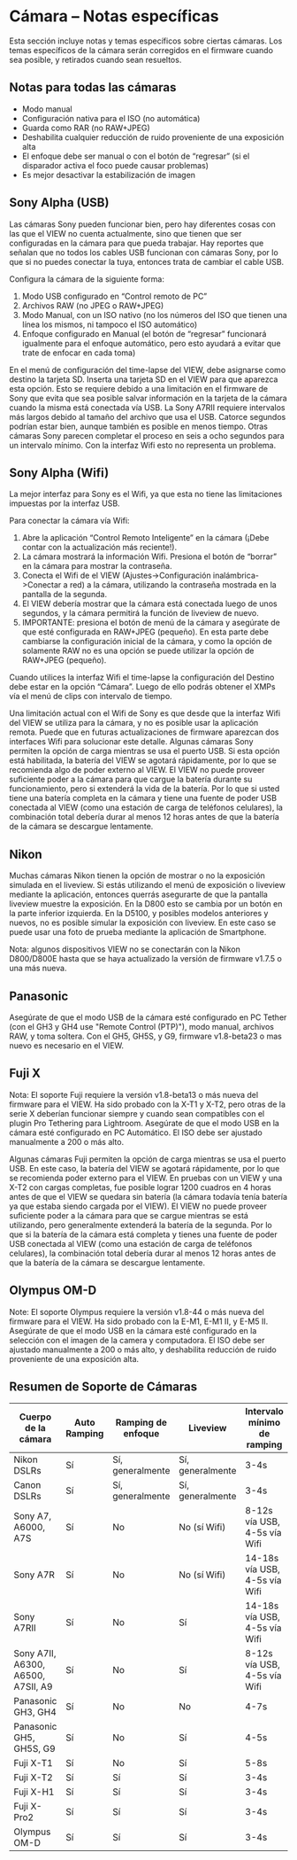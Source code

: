 # Cámara – Notas específicas 

Esta sección incluye notas y temas específicos sobre ciertas cámaras. Los temas específicos de la cámara serán corregidos en el firmware cuando sea posible, y retirados cuando sean resueltos. 

## Notas para todas las cámaras 

* Modo manual 
* Configuración nativa para el ISO (no automática)
* Guarda como RAR (no RAW+JPEG)
* Deshabilita cualquier reducción de ruido proveniente de una exposición alta
* El enfoque debe ser manual o con el botón de “regresar” (si el disparador activa el foco puede causar problemas) 
* Es mejor desactivar la estabilización de imagen 

## Sony Alpha (USB)

Las cámaras Sony pueden funcionar bien, pero hay diferentes cosas con las que el VIEW no cuenta actualmente, sino que tienen que ser configuradas en la cámara para que pueda trabajar. 
Hay reportes que señalan que no todos los cables USB funcionan con cámaras Sony, por lo que si no puedes conectar la tuya, entonces trata de cambiar el cable USB. 

Configura la cámara de la siguiente forma:

1. Modo USB configurado en “Control remoto de PC”
2. Archivos RAW (no JPEG o RAW+JPEG)
3. Modo Manual, con un ISO nativo (no los números del ISO que tienen una línea los mismos, ni tampoco el ISO automático) 
4. Enfoque configurado en Manual (el botón de “regresar” funcionará igualmente para el enfoque automático, pero esto ayudará a evitar que trate de enfocar en cada toma) 

En el menú de configuración del time-lapse del VIEW, debe asignarse como destino la tarjeta SD. Inserta una tarjeta SD en el VIEW para que aparezca esta opción. Esto se requiere debido a una limitación en el firmware de Sony que evita que sea posible salvar información en la tarjeta de la cámara cuando la misma está conectada vía USB. 
La Sony A7RII requiere intervalos más largos debido al tamaño del archivo que usa el USB. Catorce segundos podrían estar bien, aunque también es posible en menos tiempo. Otras cámaras Sony parecen completar el proceso en seis a ocho segundos para un intervalo mínimo. Con la interfaz Wifi esto no representa un problema. 

## Sony Alpha (Wifi)

La mejor interfaz para Sony es el Wifi, ya que esta no tiene las limitaciones impuestas por la interfaz USB. 

Para conectar la cámara vía Wifi:

1. Abre la aplicación “Control Remoto Inteligente” en la cámara (¡Debe contar con la actualización más reciente!). 
2. La cámara mostrará la información Wifi. Presiona el botón de “borrar” en la cámara para mostrar la contraseña. 
3. Conecta el Wifi de el VIEW (Ajustes->Configuración inalámbrica->Conectar a red) a la cámara, utilizando la contraseña mostrada en la pantalla de la segunda. 
4. El VIEW debería mostrar que la cámara está conectada luego de unos segundos, y la cámara permitirá la función de liveview de nuevo. 
5. IMPORTANTE: presiona el botón de menú de la cámara y asegúrate de que esté configurada en RAW+JPEG (pequeño).  En esta parte debe cambiarse la configuración inicial de la cámara, y como la opción de solamente RAW no es una opción se puede utilizar la opción de RAW+JPEG (pequeño). 

Cuando utilices la interfaz Wifi el time-lapse la configuración del Destino debe estar en la opción “Cámara”. Luego de ello podrás obtener el XMPs vía el menú de clips con intervalo de tiempo. 

Una limitación actual con el Wifi de Sony es que desde que la interfaz Wifi del VIEW se utiliza para la cámara, y no es posible usar la aplicación remota. Puede que en futuras actualizaciones de firmware aparezcan dos interfaces Wifi para solucionar este detalle. 
Algunas cámaras Sony permiten la opción de carga mientras se usa el puerto USB. Si esta opción está habilitada, la batería del VIEW se agotará rápidamente, por lo que se recomienda algo de poder externo al VIEW. El VIEW no puede proveer suficiente poder a la cámara para que cargue la batería durante su funcionamiento, pero si extenderá la vida de la batería. Por lo que si usted tiene una batería completa en la cámara y tiene una fuente de poder USB conectada al VIEW (como una estación de carga de teléfonos celulares), la combinación total debería durar al menos 12 horas antes de que la batería de la cámara se descargue lentamente. 

## Nikon

Muchas cámaras Nikon tienen la opción de mostrar o no la exposición simulada en el liveview.  Si estás utilizando el menú de exposición o liveview mediante la aplicación, entonces querrás asegurarte de que la pantalla liveview muestre la exposición. En la D800 esto se cambia por un botón en la parte inferior izquierda. En la D5100, y posibles modelos anteriores y nuevos, no es posible simular la exposición con liveview. En este caso se puede usar una foto de prueba mediante la aplicación de Smartphone. 

Nota: algunos dispositivos VIEW no se conectarán con la Nikon D800/D800E hasta que se haya actualizado la versión de firmware v1.7.5 o una más nueva. 

## Panasonic

Asegúrate de que el modo USB de la cámara esté configurado en PC Tether (con el GH3 y GH4 use "Remote Control (PTP)"), modo manual, archivos RAW, y toma soltera.  Con el GH5, GH5S, y G9, firmware v1.8-beta23 o mas nuevo es necesario en el VIEW. 

## Fuji X

Nota: El soporte Fuji requiere la versión v1.8-beta13 o más nueva del firmware para el VIEW.  Ha sido probado con la X-T1 y X-T2, pero otras de la serie X deberían funcionar siempre y cuando sean compatibles con el plugin Pro Tethering para Lightroom.  Asegúrate de que el modo USB en la cámara esté configurado en PC Automático. El ISO debe ser ajustado manualmente a 200 o más alto. 

Algunas cámaras Fuji permiten la opción de carga mientras se usa el puerto USB. En este caso, la batería del VIEW se agotará rápidamente, por lo que se recomienda poder externo para el VIEW. En pruebas con un VIEW  y una X-T2 con cargas completas, fue posible lograr 1200 cuadros en 4 horas antes de que el VIEW se quedara sin batería (la cámara todavía tenía batería ya que estaba siendo cargada por el VIEW). El VIEW no puede proveer suficiente poder a la cámara para que se cargue mientras se está utilizando, pero generalmente extenderá la batería de la segunda. Por lo que si la batería de la cámara está completa y tienes una fuente de poder USB conectada al VIEW (como una estación de carga de teléfonos celulares), la combinación total debería durar al menos 12 horas antes de que la batería de la cámara se descargue lentamente. 

## Olympus OM-D

Note: El soporte Olympus requiere la versión v1.8-44 o más nueva del firmware para el VIEW.  Ha sido probado con la E-M1, E-M1 II, y E-M5 II.  Asegúrate de que el modo USB en la cámara esté configurado en la selección con el imagen de la camera y computadora.  El ISO debe ser ajustado manualmente a 200 o más alto, y deshabilita reducción de ruido proveniente de una exposición alta.


## Resumen de Soporte de Cámaras 

Cuerpo de la cámara | Auto Ramping | Ramping de enfoque | Liveview | Intervalo mínimo de ramping
------------|--------------|---------------|----------|----------------- 
Nikon DSLRs | Sí             | Sí, generalmente | Sí, generalmente| 3-4s
Canon DSLRs | Sí              | Sí, generalmente | Sí, generalmente | 3-4s
Sony A7, A6000, A7S | Sí     | No        | No (sí Wifi)     | 8-12s vía USB, 4-5s vía Wifi
Sony A7R    | Sí             | No        | No (sí Wifi)      | 14-18s vía USB, 4-5s vía Wifi
Sony A7RII  | Sí              | No        | Sí       | 14-18s vía USB, 4-5s vía Wifi
Sony A7II, A6300, A6500, A7SII, A9 | Sí | No  | Sí       | 8-12s vía USB, 4-5s vía Wifi
Panasonic GH3, GH4 | Sí          | No     | No | 4-7s
Panasonic GH5, GH5S, G9 | Sí | No     | Sí | 4-5s
Fuji X-T1 | Sí | No | Sí | 5-8s
Fuji X-T2 | Sí | Sí | Sí | 3-4s
Fuji X-H1 | Sí | Sí | Sí | 3-4s
Fuji X-Pro2 | Sí | Sí | Sí | 3-4s
Olympus OM-D | Sí | Sí | Sí | 3-4s
